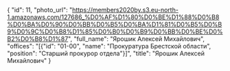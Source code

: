 {
    "id": 11,
    "photo_url": "https://members2020by.s3.eu-north-1.amazonaws.com/127686_%D0%AF%D1%80%D0%BE%D1%88%D0%B8%D0%BA%D0%90%D0%BB%D0%B5%D0%BA%D1%81%D0%B5%D0%B9%D0%9C%D0%B8%D1%85%D0%B0%D0%B9%D0%BB%D0%BE%D0%B2%D0%B8%D1%87",
    "full_name": "Ярошик Алексей Михайлович",
    "offices": "[{\"id\": \"01-00\", \"name\": \"Прокуратура Брестской области\", \"position\": \"Старший прокурор отдела\"}]",
    "title": "Ярошик Алексей Михайлович"
}